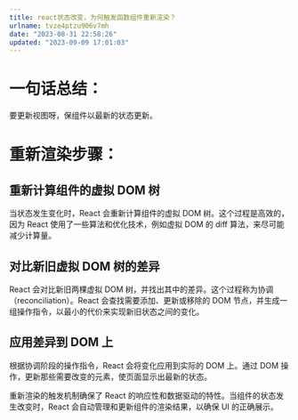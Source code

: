 ```yaml
---
title: react状态改变，为何触发函数组件重新渲染？
urlname: tvze4ptzu906v7mh
date: "2023-08-31 22:58:26"
updated: "2023-09-09 17:01:03"
---
```


# 一句话总结：

要更新视图呀，保组件以最新的状态更新。

# 重新渲染步骤：

## 重新计算组件的虚拟 DOM 树

当状态发生变化时，React 会重新计算组件的虚拟 DOM 树。这个过程是高效的，因为 React 使用了一些算法和优化技术，例如虚拟 DOM 的 diff 算法，来尽可能减少计算量。

## 对比新旧虚拟 DOM 树的差异

React 会对比新旧两棵虚拟 DOM 树，并找出其中的差异。这个过程称为协调（reconciliation）。React 会查找需要添加、更新或移除的 DOM 节点，并生成一组操作指令，以最小的代价来实现新旧状态之间的变化。

## 应用差异到 DOM 上

根据协调阶段的操作指令，React 会将变化应用到实际的 DOM 上。通过 DOM 操作，更新那些需要改变的元素，使页面显示出最新的状态。

重新渲染的触发机制确保了 React 的响应性和数据驱动的特性。当组件的状态发生改变时，React 会自动管理和更新组件的渲染结果，以确保 UI 的正确展示。
